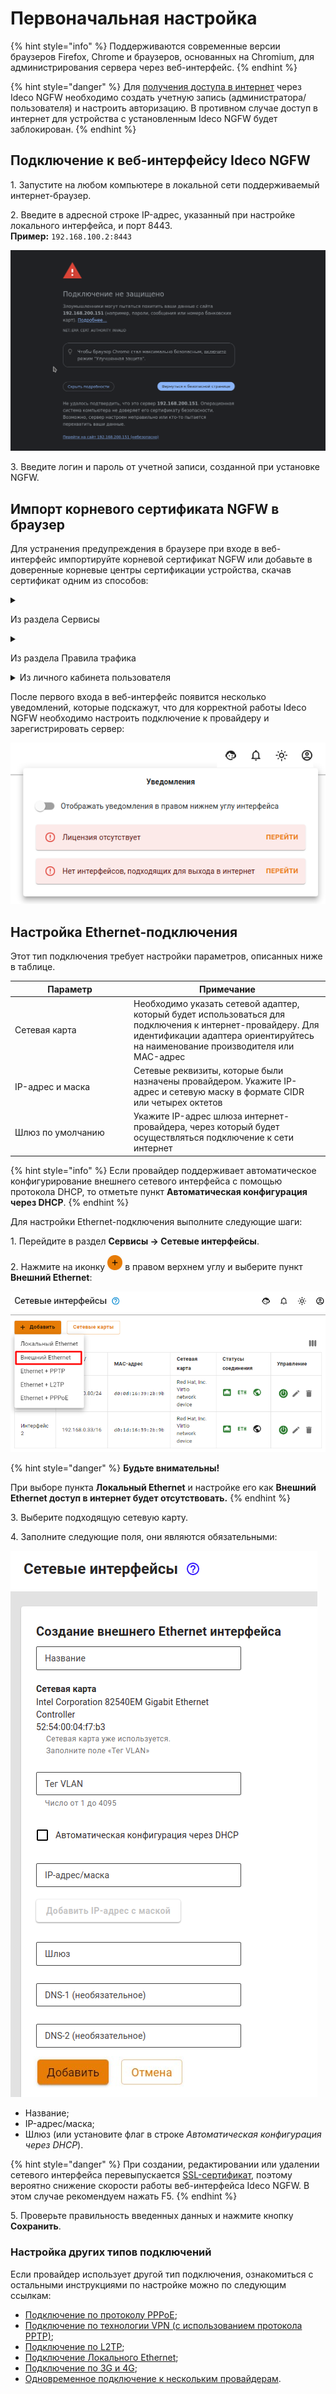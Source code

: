 # Первоначальная настройка

{% hint style="info" %}
Поддерживаются современные версии браузеров Firefox, Chrome и браузеров, основанных на Chromium, для администрирования сервера через веб-интерфейс.
{% endhint %}

{% hint style="danger" %}
Для [получения доступа в интернет](installation/get-internet.md) через Ideco NGFW необходимо создать учетную запись (администратора/пользователя) и настроить авторизацию. В противном случае доступ в интернет для устройства с установленным Ideco NGFW будет заблокирован.
{% endhint %}

## Подключение к веб-интерфейсу Ideco NGFW

1\. Запустите на любом компьютере в локальной сети поддерживаемый интернет-браузер.

2\. Введите в адресной строке IP-адрес, указанный при настройке локального интерфейса, и порт 8443.\
   **Пример:** `192.168.100.2:8443`

![Откроется форма авторизации](/.gitbook/assets/initial-setup1.gif)

<!-- Появится предупреждение о незащищенном подключении. Перейдите по ссылке - откроется форма авторизации. -->

3\. Введите логин и пароль от учетной записи, созданной при установке NGFW.

## Импорт корневого сертификата NGFW в браузер

Для устранения предупреждения в браузере при входе в веб-интерфейс импортируйте корневой сертификат NGFW или добавьте в доверенные корневые центры сертификации устройства, скачав сертификат одним из способов:

<details>

<summary> 

Из раздела Сервисы </summary>

В разделе **Сервисы -> Сертификаты -> Загруженные сертификаты** нажмите на стрелку для скачивания:

![](/.gitbook/assets/initial-setup1.png)

</details>

<details>

<summary> 

Из раздела Правила трафика </summary>

В разделе **Правила трафика -> Контент-фильтр -> Настройки** нажмите **Скачать корневой сертификат**:

![](/.gitbook/assets/initial-setup2.png)

</details>

<details>

<summary> Из личного кабинета пользователя</summary>

В личном кабинете Ideco NGFW под учетной записью одного из пользователей перейдите на вкладку **Корневой сертификат/Ideco Client** и нажмите **Скачать корневой сертификат**:

![](/.gitbook/assets/initial-setup3.png)

Для публикации личного кабинета пользователя воспользуйтесь [статьей](/settings/users/user-personal-account.md). 

</details> 

После первого входа в веб-интерфейс появится несколько уведомлений, которые подскажут, что для корректной работы Ideco NGFW необходимо настроить подключение к провайдеру и зарегистрировать сервер:

![](/.gitbook/assets/initial-setup5.png)

## Настройка **Ethernet-подключения**

Этот тип подключения требует настройки параметров, описанных ниже в таблице.

<table><thead><tr><th width="176">Параметр</th><th>Примечание</th></tr></thead><tbody><tr><td>Сетевая карта</td><td>Необходимо указать сетевой адаптер, который будет использоваться для подключения к интернет-провайдеру. Для идентификации адаптера ориентируйтесь на наименование производителя или MAC-адрес</td></tr><tr><td>IP-адрес и маска</td><td>Сетевые реквизиты, которые были назначены провайдером. Укажите IP-адрес и сетевую маску в формате CIDR или четырех октетов</td></tr><tr><td>Шлюз по умолчанию</td><td>Укажите IP-адрес шлюза интернет-провайдера, через который будет осуществляться подключение к сети интернет</td></tr></tbody></table>

{% hint style="info" %}
Если провайдер поддерживает автоматическое конфигурирование внешнего сетевого интерфейса с помощью протокола DHCP, то отметьте пункт **Автоматическая конфигурация через DHCP**.
{% endhint %}

Для настройки Ethernet-подключения выполните следующие шаги:

1\. Перейдите в раздел **Сервисы -> Сетевые интерфейсы**.

2\. Нажмите на иконку ![ok\_with\_icon.png](/.gitbook/assets/icon-ok-with.png) в правом верхнем углу и выберите пункт **Внешний Ethernet**:

![](/.gitbook/assets/initial-setup6.png)

{% hint style="danger" %}
**Будьте внимательны!**

При выборе пункта **Локальный Ethernet** и настройке его как **Внешний Ethernet доступ в интернет будет отсутствовать.**
{% endhint %}

3\. Выберите подходящую сетевую карту.

4\. Заполните следующие поля, они являются обязательными:

![](/.gitbook/assets/initial-setup7.png)

* Название;
* IP-адрес/маска;
* Шлюз (или установите флаг в строке _Автоматическая конфигурация через DHCP_).

{% hint style="danger" %}
При создании, редактировании или удалении сетевого интерфейса перевыпускается [SSL-сертификат](/settings/services/certificates/README.md), поэтому вероятно снижение скорости работы веб-интерфейса Ideco NGFW. В этом случае рекомендуем нажать F5.
{% endhint %}

5\. Проверьте правильность введенных данных и нажмите кнопку **Сохранить**.

### Настройка других типов подключений

Если провайдер использует другой тип подключения, ознакомиться с остальными инструкциями по настройке можно по следующим ссылкам:

* [Подключение по протоколу PPPoE](/settings/services/connection-to-provider/pppoe-connection.md);
* [Подключение по технологии VPN (с использованием протокола PPTP)](/settings/services/connection-to-provider/pptp-connection.md);
* [Подключение по L2TP](/settings/services/connection-to-provider/l2tp-connection.md);
* [Подключение Локального Ethernet](/settings/services/connection-to-provider/local-ethernet.md);
* [Подключение по 3G и 4G](/settings/services/connection-to-provider/3g-4g-connection.md);
* [Одновременное подключение к нескольким провайдерам](/settings/services/multiple-simultaneous-connections.md).

